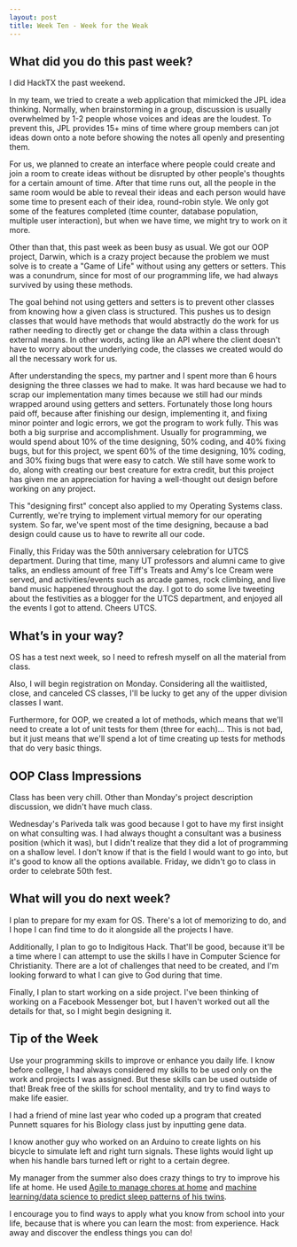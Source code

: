 ```yaml
---
layout: post
title: Week Ten - Week for the Weak
---
```


What did you do this past week?
------
I did HackTX the past weekend.

In my team, we tried to create a web application that mimicked the JPL idea thinking. Normally, when brainstorming in a group, discussion is usually overwhelmed by 1-2 people whose voices and ideas are the loudest. To prevent this, JPL provides 15+ mins of time where group members can jot ideas down onto a note before showing the notes all openly and presenting them.

For us, we planned to create an interface where people could create and join a room to create ideas without be disrupted by other people's thoughts for a certain amount of time. After that time runs out, all the people in the same room would be able to reveal their ideas and each person would have some time to present each of their idea, round-robin style. We only got some of the features completed (time counter, database population, multiple user interaction), but when we have time, we might try to work on it more.

Other than that, this past week as been busy as usual. We got our OOP project, Darwin, which is a crazy project because the problem we must solve is to create a "Game of Life" without using any getters or setters. This was a conundrum, since for most of our programming life, we had always survived by using these methods.

The goal behind not using getters and setters is to prevent other classes from knowing how a given class is structured. This pushes us to design classes that would have methods that would abstractly do the work for us rather needing to directly get or change the data within a class through external means. In other words, acting like an API where the client doesn't have to worry about the underlying code, the classes we created would do all the necessary work for us.

After understanding the specs, my partner and I spent more than 6 hours designing the three classes we had to make. It was hard because we had to scrap our implementation many times because we still had our minds wrapped around using getters and setters. Fortunately those long hours paid off, because after finishing our design, implementing it, and fixing minor pointer and logic errors, we got the program to work fully. This was both a big surprise and accomplishment. Usually for programming, we would spend about 10% of the time designing, 50% coding, and 40% fixing bugs, but for this project, we spent 60% of the time designing, 10% coding, and 30% fixing bugs that were easy to catch. We still have some work to do, along with creating our best creature for extra credit, but this project has given me an appreciation for having a well-thought out design before working on any project.

This "designing first" concept also applied to my Operating Systems class. Currently, we're trying to implement virtual memory for our operating system. So far, we've spent most of the time designing, because a bad design could cause us to have to rewrite all our code.

Finally, this Friday was the 50th anniversary celebration for UTCS department. During that time, many UT professors and alumni came to give talks, an endless amount of free Tiff's Treats and Amy's Ice Cream were served, and activities/events such as arcade games, rock climbing, and live band music happened throughout the day. I got to do some live tweeting about the festivities as a blogger for the UTCS department, and enjoyed all the events I got to attend. Cheers UTCS. 

What’s in your way?
------
OS has a test next week, so I need to refresh myself on all the material from class.

Also, I will begin registration on Monday. Considering all the waitlisted, close, and canceled CS classes, I'll be lucky to get any of the upper division classes I want.

Furthermore, for OOP, we created a lot of methods, which means that we'll need to create a lot of unit tests for them (three for each)... This is not bad, but it just means that we'll spend a lot of time creating up tests for methods that do very basic things.

OOP Class Impressions
------
Class has been very chill. Other than Monday's project description discussion, we didn't have much class.

Wednesday's Pariveda talk was good because I got to have my first insight on what consulting was. I had always thought a consultant was a business position (which it was), but I didn't realize that they did a lot of programming on a shallow level. I don't know if that is the field I would want to go into, but it's good to know all the options available. Friday, we didn't go to class in order to celebrate 50th fest.

What will you do next week?
------
I plan to prepare for my exam for OS. There's a lot of memorizing to do, and I hope I can find time to do it alongside all the projects I have.

Additionally, I plan to go to Indigitous Hack. That'll be good, because it'll be a time where I can attempt to use the skills I have in Computer Science for Christianity. There are a lot of challenges that need to be created, and I'm looking forward to what I can give to God during that time.

Finally, I plan to start working on a side project. I've been thinking of working on a Facebook Messenger bot, but I haven't worked out all the details for that, so I might begin designing it.

Tip of the Week
------
Use your programming skills to improve or enhance you daily life. I know before college, I had always considered my skills to be used only on the work and projects I was assigned. But these skills can be used outside of that! Break free of the skills for school mentality, and try to find ways to make life easier.

I had a friend of mine last year who coded up a program that created Punnett squares for his Biology class just by inputting gene data.

I know another guy who worked on an Arduino to create lights on his bicycle to simulate left and right turn signals. These lights would light up when his handle bars turned left or right to a certain degree.

My manager from the summer also does crazy things to try to improve his life at home. He used [Agile to manage chores at home](https://medium.com/dad-on-the-run/kanban-and-agile-saved-our-house-9a473b04ac39#.d07aww6zl) and [machine learning/data science to predict sleep patterns of his twins](https://medium.com/dad-on-the-run/hacking-my-infant-twins-sleep-with-machine-learning-and-data-science-6c1e38a71677#.fahgytqxu).

I encourage you to find ways to apply what you know from school into your life, because that is where you can learn the most: from experience. Hack away and discover the endless things you can do!
